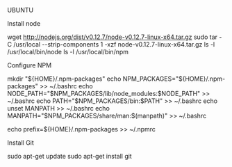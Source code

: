 UBUNTU

Install node

wget http://nodejs.org/dist/v0.12.7/node-v0.12.7-linux-x64.tar.gz
sudo tar -C /usr/local --strip-components 1 -xzf node-v0.12.7-linux-x64.tar.gz
ls -l /usr/local/bin/node
ls -l /usr/local/bin/npm

Configure NPM

mkdir "${HOME}/.npm-packages"
echo NPM_PACKAGES="${HOME}/.npm-packages" >> ~/.bashrc
echo NODE_PATH=\"\$NPM_PACKAGES/lib/node_modules\:\$NODE_PATH\" >> ~/.bashrc
echo PATH=\"\$NPM_PACKAGES/bin\:\$PATH\" >> ~/.bashrc
echo unset MANPATH >> ~/.bashrc
echo MANPATH=\"\$NPM_PACKAGES/share/man\:$(manpath)\" >> ~/.bashrc

echo prefix=${HOME}/.npm-packages >> ~/.npmrc

Install Git

sudo apt-get update
sudo apt-get install git

